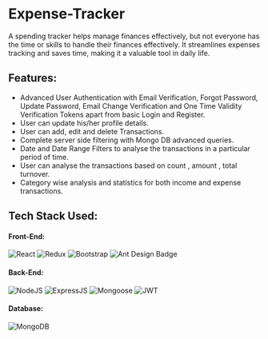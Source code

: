 # Expense-Tracker

A spending tracker helps manage finances effectively, but not everyone has the time or skills to handle their finances effectively. It streamlines expenses tracking and saves time, making it a valuable tool in daily life.

## Features:

- Advanced User Authentication with Email Verification, Forgot Password, Update Password, Email Change Verification and One Time Validity Verification Tokens apart from basic Login and Register.
- User can update his/her profile details.
- User can add, edit and delete Transactions.
- Complete server side filtering with Mongo DB advanced queries.
- Date and Date Range Filters to analyse the transactions in a particular period of time.
- User can analyse the transactions based on count , amount , total turnover.
- Category wise analysis and statistics for both income and expense transactions.

## Tech Stack Used:

#### Front-End:

<img alt="React" src="https://img.shields.io/badge/react-%2320232a.svg?style=for-the-badge&logo=react&logoColor=%2361DAFB"/> <img alt="Redux" src="https://img.shields.io/badge/Redux-593D88?style=for-the-badge&logo=redux&logoColor=white"/> <img alt="Bootstrap" src="https://img.shields.io/badge/bootstrap-%23563D7C.svg?style=for-the-badge&logo=bootstrap&logoColor=white"/> <img src="https://img.shields.io/badge/Ant%20Design-0170FE?logo=antdesign&logoColor=fff&style=for-the-badge" alt="Ant Design Badge">

#### Back-End:

<img alt="NodeJS" src="https://img.shields.io/badge/Node.js-43853D?style=for-the-badge&logo=node.js&logoColor=white"/> <img alt="ExpressJS" src="https://img.shields.io/badge/Express.js-000000?style=for-the-badge&logo=express&logoColor=white"/> <img alt="Mongoose" src ="https://img.shields.io/badge/Mongoose-orange?style=for-the-badge&logo=mongodb&logoColor=white"/> <img alt="JWT" src ="https://img.shields.io/badge/JWT-red?style=for-the-badge&logo=JSON+Web+Tokens&logoColor=white"/>

#### Database:

<img alt="MongoDB" src ="https://img.shields.io/badge/MongoDB-4EA94B?style=for-the-badge&logo=mongodb&logoColor=white"/>
